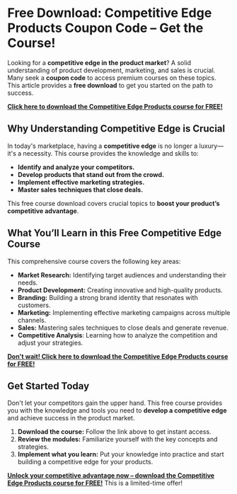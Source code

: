 # Free Download: Competitive Edge Products Coupon Code – Get the Course!

Looking for a **competitive edge in the product market**? A solid understanding of product development, marketing, and sales is crucial. Many seek a **coupon code** to access premium courses on these topics. This article provides a **free download** to get you started on the path to success.

[**Click here to download the Competitive Edge Products course for FREE!**](https://udemywork.com/competitive-edge-products-coupon-code)

## Why Understanding Competitive Edge is Crucial

In today's marketplace, having a **competitive edge** is no longer a luxury—it's a necessity. This course provides the knowledge and skills to:

*   **Identify and analyze your competitors.**
*   **Develop products that stand out from the crowd.**
*   **Implement effective marketing strategies.**
*   **Master sales techniques that close deals.**

This free course download covers crucial topics to **boost your product’s competitive advantage**.

## What You’ll Learn in this Free Competitive Edge Course

This comprehensive course covers the following key areas:

*   **Market Research:** Identifying target audiences and understanding their needs.
*   **Product Development:** Creating innovative and high-quality products.
*   **Branding:** Building a strong brand identity that resonates with customers.
*   **Marketing:** Implementing effective marketing campaigns across multiple channels.
*   **Sales:** Mastering sales techniques to close deals and generate revenue.
*   **Competitive Analysis**: Learning how to analyze the competition and adjust your strategies.

[**Don't wait! Click here to download the Competitive Edge Products course for FREE!**](https://udemywork.com/competitive-edge-products-coupon-code)

## Get Started Today

Don't let your competitors gain the upper hand. This free course provides you with the knowledge and tools you need to **develop a competitive edge** and achieve success in the product market.

1.  **Download the course:** Follow the link above to get instant access.
2.  **Review the modules:** Familiarize yourself with the key concepts and strategies.
3.  **Implement what you learn:** Put your knowledge into practice and start building a competitive edge for your products.

**[Unlock your competitive advantage now – download the Competitive Edge Products course for FREE!](https://udemywork.com/competitive-edge-products-coupon-code)** This is a limited-time offer!
